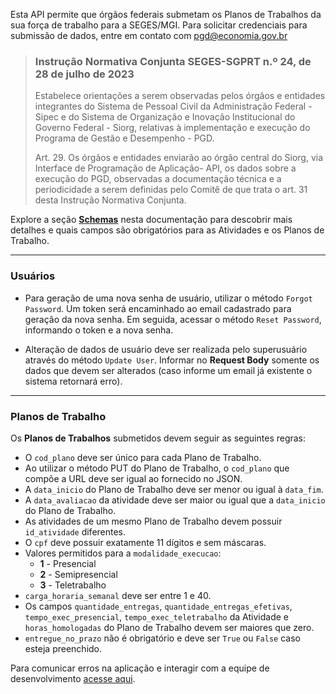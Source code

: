 Esta API permite que órgãos federais submetam os Planos de Trabalhos da
sua força de trabalho para a SEGES/MGI. Para solicitar credenciais para
submissão de dados, entre em contato com
[pgd@economia.gov.br](mailto:pgd@economia.gov.br)

> ### Instrução Normativa Conjunta SEGES-SGPRT n.º 24, de 28 de julho de 2023
>
> Estabelece orientações a serem observadas pelos órgãos e entidades
> integrantes do Sistema de Pessoal Civil da Administração Federal -
> Sipec e do Sistema de Organização e Inovação Institucional do Governo
> Federal - Siorg, relativas à implementação e execução do Programa de
> Gestão e Desempenho - PGD.
>
> Art. 29. Os órgãos e entidades enviarão ao órgão central do Siorg, via
> Interface de Programação de Aplicação- API, os dados sobre a execução
> do PGD, observadas a documentação técnica e a periodicidade a serem
> definidas pelo Comitê de que trata o art. 31 desta Instrução Normativa
> Conjunta.

Explore a seção [**Schemas**](#model-AtividadeSchema) nesta documentação
para descobrir mais detalhes e quais campos são obrigatórios para as
Atividades e os Planos de Trabalho.

-------
### Usuários
* Para geração de uma nova senha de usuário, utilizar o método `Forgot Password`.
Um token será encaminhado ao email cadastrado para geração da nova senha.
Em seguida, acessar o método `Reset Password`, informando o token e a nova
senha.

* Alteração de dados de usuário deve ser realizada pelo superusuário
através do método `Update User`. Informar no **Request Body** somente os
dados que devem ser alterados (caso informe um email já existente o sistema
retornará erro).

-------
### Planos de Trabalho
Os **Planos de Trabalhos** submetidos devem seguir as seguintes regras:
* O `cod_plano` deve ser único para cada Plano de Trabalho.
* Ao utilizar o método PUT do Plano de Trabalho, o `cod_plano` que
  compõe a URL deve ser igual ao fornecido no JSON.
* A `data_inicio` do Plano de Trabalho deve ser menor ou igual à `data_fim`.
* A `data_avaliacao` da atividade deve ser maior ou igual que a
  `data_inicio` do Plano de Trabalho.
* As atividades de um mesmo Plano de Trabalho devem possuir
  `id_atividade` diferentes.
* O `cpf` deve possuir exatamente 11 dígitos e sem máscaras.
* Valores permitidos para a `modalidade_execucao`:
  * **1** - Presencial
  * **2** - Semipresencial
  * **3** - Teletrabalho
* `carga_horaria_semanal` deve ser entre 1 e 40.
* Os campos `quantidade_entregas`, `quantidade_entregas_efetivas`,
  `tempo_exec_presencial`, `tempo_exec_teletrabalho` da Atividade e
  `horas_homologadas` do Plano de Trabalho devem ser maiores que zero.
* `entregue_no_prazo` não é obrigatório e deve ser `True` ou `False`
  caso esteja preenchido.


Para comunicar erros na aplicação e interagir com a equipe de
desenvolvimento
[acesse aqui](https://github.com/gestaogovbr/api-pgd/issues).

